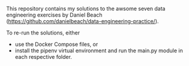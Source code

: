 This repository contains my solutions to the awsome seven data engineering exercises by Daniel Beach (https://github.com/danielbeach/data-engineering-practice/).

To re-run the solutions, either

- use the Docker Compose files, or
- install the pipenv virtual environment and run the main.py module
in each respective folder.
